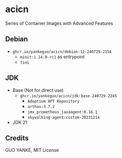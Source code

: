 # acicn

Series of Container Images with Advanced Features

## Debian

- `ghcr.io/yankeguo/acicn/debian:12-240729-2154`
  - `minit:1.14.0-rc1` as entrypoint
  - `tini`

## JDK

- Base (Not for direct use)
  - `ghcr.io/yankeguo/acicn/jdk:base-240729-2245`
    - `Adoptium APT Repository`
    - `arthas:3.7.2`
    - `jmx_prometheus_javaagent:0.16.1`
    - `skywalking-agent:custom-20231214`
- JDK 21

## Credits

GUO YANKE, MIT License

